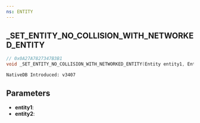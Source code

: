 ```yaml
---
ns: ENTITY
---
```

## _SET_ENTITY_NO_COLLISION_WITH_NETWORKED_ENTITY

```c
// 0x0A27A7827347B3B1
void _SET_ENTITY_NO_COLLISION_WITH_NETWORKED_ENTITY(Entity entity1, Entity entity2);
```

```
NativeDB Introduced: v3407
```


## Parameters
* **entity1**:
* **entity2**:
